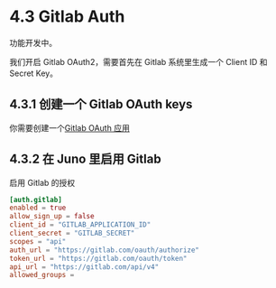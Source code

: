 # 4.3 Gitlab Auth

功能开发中。

我们开启 Gitlab OAuth2，需要首先在 Gitlab 系统里生成一个 Client ID 和 Secret Key。

## 4.3.1 创建一个 Gitlab OAuth keys

你需要创建一个[Gitlab OAuth 应用](https://docs.gitlab.com/ce/integration/oauth_provider.html)

## 4.3.2 在 Juno 里启用 Gitlab

启用 Gitlab 的授权

```toml
[auth.gitlab]
enabled = true
allow_sign_up = false
client_id = "GITLAB_APPLICATION_ID"
client_secret = "GITLAB_SECRET"
scopes = "api"
auth_url = "https://gitlab.com/oauth/authorize"
token_url = "https://gitlab.com/oauth/token"
api_url = "https://gitlab.com/api/v4"
allowed_groups =
```
